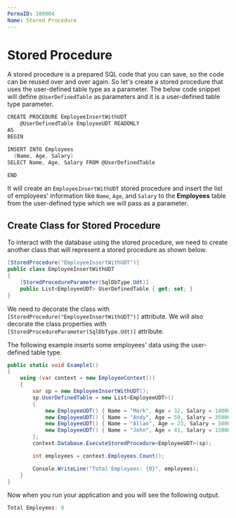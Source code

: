 ```yaml
---
PermaID: 100004
Name: Stored Procedure
---
```


# Stored Procedure

A stored procedure is a prepared SQL code that you can save, so the code can be reused over and over again. So let's create a stored procedure that uses the user-defined table type as a parameter. The below code snippet will define `@UserDefinedTable` as parameters and it is a user-defined table type parameter.

```csharp
CREATE PROCEDURE EmployeeInsertWithUDT 
	@UserDefinedTable EmployeeUDT READONLY
AS
BEGIN

INSERT INTO Employees
  (Name, Age, Salary)
SELECT Name, Age, Salary FROM @UserDefinedTable

END
```

It will create an `EmployeeInsertWithUDT` stored procedure and insert the list of employees' information like `Name`, `Age`, and `Salary` to the **Employees** table from the user-defined type which we will pass as a parameter.

## Create Class for Stored Procedure

To interact with the database using the stored procedure, we need to create another class that will represent a stored procedure as shown below.

```csharp
[StoredProcedure("EmployeeInsertWithUDT")]
public class EmployeeInsertWithUDT
{
    [StoredProcedureParameter(SqlDbType.Udt)]
    public List<EmployeeUDT> UserDefinedTable { get; set; }
}
```

We need to decorate the class with `[StoredProcedure("EmployeeInsertWithUDT")]` attribute. We will also decorate the class properties with `[StoredProcedureParameter(SqlDbType.Udt)]` attribute.

The following example inserts some employees' data using the user-defined table type.

```csharp
public static void Example1()
{
    using (var context = new EmployeeContext())
    {
        var sp = new EmployeeInsertWithUDT();
        sp.UserDefinedTable = new List<EmployeeUDT>()
        {
            new EmployeeUDT() { Name = "Mark", Age = 32, Salary = 14000 },
            new EmployeeUDT() { Name = "Andy", Age = 59, Salary = 35000 },
            new EmployeeUDT() { Name = "Allan", Age = 23, Salary = 5000 },
            new EmployeeUDT() { Name = "John", Age = 41, Salary = 15000 }
        };
        context.Database.ExecuteStoredProcedure<EmployeeUDT>(sp);

        int employees = context.Employees.Count();

        Console.WriteLine("Total Employees: {0}", employees);
    }
}
```

Now when you run your application and you will see the following output.

```csharp
Total Employees: 9
```
